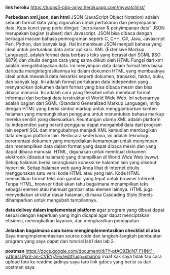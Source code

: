 **link heroku**
https://tugas3-pbp-ariya.herokuapp.com/mywatchlist/

**Perbedaan xml,json, dan html**
JSON (JavaScript Object Notation) adalah sebuah format data yang digunakan untuk pertukaran dan penyimpanan data. Kata kunci yang perlu diingat: “pertukaran & penyimpanan data” JSON merupakan bagian (subset) dari Javascript. JSON bisa dibaca dengan berbagai macam bahasa pemrograman seperti C, C++, C#, Java, Javascript Perl, Python, dan banyak lagi. Hal ini membuat JSON menjadi bahasa yang ideal untuk perturakan data antar aplikasi.
XML (Extensive Markup Language), adalah format data berbasis teks yang berasal dari SGML (ISO 8879) dan ditulis dengan cara yang sama diikuti oleh HTML  Fungsi dari xml adalah mengalihdayakan data. Ini menyimpan data dalam format teks biasa daripada mengintegrasikannya ke dalam dokumen HTML yang membuatnya ideal untuk mewakili data hierarkis seperti dokumen, transaksi, faktur, buku, dan banyak lagi.  Ini adalah format pertukaran data independen yang menyandikan dokumen dalam format yang bisa dibaca mesin dan bisa dibaca manusia. Ini adalah cara yang fleksibel untuk membuat format informasi dan berbagi data terstruktur di World Wide Web.  Ini sebenarnya adalah bagian dari SGML (Standard Generalized Markup Language), mirip dengan HTML yang berisi simbol markup untuk menggambarkan konten halaman yang memungkinkan pengguna untuk menentukan bahasa markup mereka sendiri yang disesuaikan.  Keuntungan utama XML adalah platform itu independen yang berarti pengguna dapat mengambil data dari program lain seperti SQL dan mengubahnya menjadi XML kemudian membagikan data dengan platform lain. Berbicara sederhana, ini adalah teknologi berorientasi dokumen yang menyediakan kemampuan untuk menyimpan dan menampilkan data dalam format yang dapat dibaca mesin dan yang dapat dibaca manusia.
HTML, digunakan untuk membuat dokumen elektronik (disebut halaman) yang ditampilkan di World Wide Web (www). Setiap halaman berisi serangkaian koneksi ke halaman lain yang disebut hyperlink. Setiap halaman web yang Anda lihat di Internet ditulis menggunakan satu versi kode HTML atau yang lain. Kode HTML memastikan format teks dan gambar yang tepat untuk browser Internet. Tanpa HTML, browser tidak akan tahu bagaimana menampilkan teks sebagai elemen atau memuat gambar atau elemen lainnya. HTML juga menyediakan struktur dasar halaman, di mana Cascading Style Sheets dihamparkan untuk mengubah tampilannya.


**data delivey dalam implementasi platform**
agar program yang dibuat dapat sesuai dengan keperluan yang ingin dicapai agar dapat menciptakan efisiensi, meningkatkan layanan, dan menghasilkan pendapatan

**Jelaskan bagaimana cara kamu mengimplementasikan checklist di atas**
Saya mengimplementasikan source code dan langkah-langkah pembuatan program yang saya dapat dari tutorial lab1 dan lab 2.

**postman**
https://docs.google.com/document/d/1Y-ptAC9ZkIN7_FHNit1-yJ1n6sLPjxV-an-CVBYj7Ew/edit?usp=sharing
maaf kak saya tidak tau cara upload foto ke readme jadinya saya taro link gdocs yang berisi ss dari postman saya
